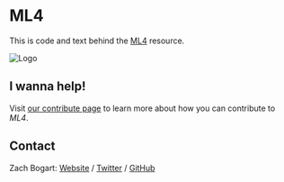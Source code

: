 # ML4

This is code and text behind the [ML4](https://zachbogart.com/ML4/) resource. 

![Logo](https://zachbogart.com/ML4/images/cover.png)

## I wanna help!

Visit [our contribute page](https://zachbogart.com/ML4/contribute.html) to learn more about how you can contribute to *ML4*.

## Contact

Zach Bogart: [Website](https://zachbogart.com/) / [Twitter](https://twitter.com/zachbogart) / [GitHub](https://github.com/zachbogart)
